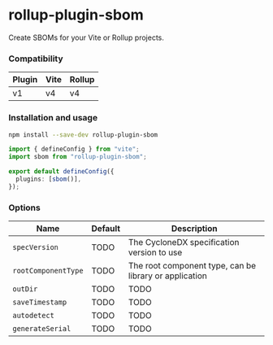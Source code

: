 # rollup-plugin-sbom

Create SBOMs for your Vite or Rollup projects.

### Compatibility

| Plugin | Vite | Rollup |
| ------ | ---- | ------ |
| v1     | v4   | v4     |

### Installation and usage

```sh
npm install --save-dev rollup-plugin-sbom
```

```ts
import { defineConfig } from "vite";
import sbom from "rollup-plugin-sbom";

export default defineConfig({
  plugins: [sbom()],
});
```

### Options

| Name                | Default | Description                                            |
| ------------------- | ------- | ------------------------------------------------------ |
| `specVersion`       | TODO    | The CycloneDX specification version to use             |
| `rootComponentType` | TODO    | The root component type, can be library or application |
| `outDir`            | TODO    | TODO                                                   |
| `saveTimestamp`     | TODO    | TODO                                                   |
| `autodetect`        | TODO    | TODO                                                   |
| `generateSerial`    | TODO    | TODO                                                   |
